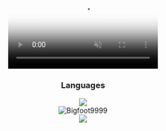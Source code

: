 <html>
<div align="center">
	<div class="container">
	<video playsinline autoplay muted loop poster="bkgrnd.png" id="bgvid">
  <source src="https://bigfootsgs.github.io/images/video.mp4" type="video/mp4">
</video>
  <h3>Languages</h3>
  <img src="https://skillicons.dev/icons?i=js,html,css,python,bash,java&perline=6"><br>
<img src="https://komarev.com/ghpvc/?username=Bigfoot9999&label=Profile Visitors&color=001eff&style=flat" alt="Bigfoot9999" /> <br>
  <a href="https://discord.gg/JYQ4n8DBKM"><img src="https://skillicons.dev/icons?i=discord"></a>
</div>

</html>
